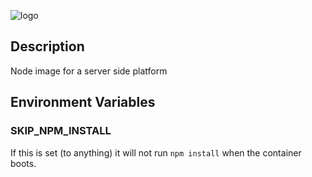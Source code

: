 ![logo](https://www.phase2technology.com/wp-content/uploads/2015/06/logo-retina.png)

## Description

Node image for a server side platform

## Environment Variables

### SKIP_NPM_INSTALL

If this is set (to anything) it will not run `npm install` when the container boots.